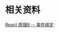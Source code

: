 















# 相关资料

[React 原理6 --  事件绑定](https://www.bilibili.com/video/BV1PxhaeNENR/?share_source=copy_web&vd_source=9c1e19a73fa7bd23bb37aa8d7467d862)